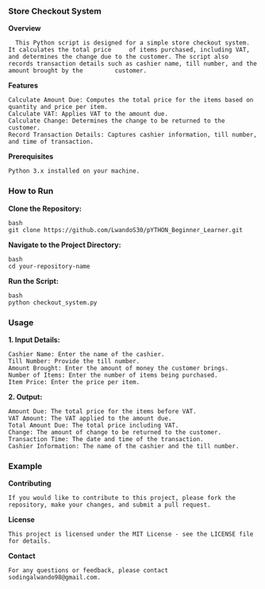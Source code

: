### Store Checkout System

**Overview**
```
  This Python script is designed for a simple store checkout system. It calculates the total price     of items purchased, including VAT, and determines the change due to the customer. The script also    records transaction details such as cashier name, till number, and the amount brought by the         customer.
```

**Features**
```
Calculate Amount Due: Computes the total price for the items based on quantity and price per item.
Calculate VAT: Applies VAT to the amount due.
Calculate Change: Determines the change to be returned to the customer.
Record Transaction Details: Captures cashier information, till number, and time of transaction.
```
**Prerequisites**
```
Python 3.x installed on your machine.
```
### How to Run
**Clone the Repository:**
```
bash
git clone https://github.com/LwandoS30/pYTHON_Beginner_Learner.git
```
**Navigate to the Project Directory:**
```
bash
cd your-repository-name
```
**Run the Script:**
```
bash
python checkout_system.py
```
### Usage
**1. Input Details:**
```
Cashier Name: Enter the name of the cashier.
Till Number: Provide the till number.
Amount Brought: Enter the amount of money the customer brings.
Number of Items: Enter the number of items being purchased.
Item Price: Enter the price per item.
```
**2. Output:**
```
Amount Due: The total price for the items before VAT.
VAT Amount: The VAT applied to the amount due.
Total Amount Due: The total price including VAT.
Change: The amount of change to be returned to the customer.
Transaction Time: The date and time of the transaction.
Cashier Information: The name of the cashier and the till number.
```

### Example

**Contributing**
```
If you would like to contribute to this project, please fork the repository, make your changes, and submit a pull request.
```
**License**
```
This project is licensed under the MIT License - see the LICENSE file for details.
```
**Contact**
```
For any questions or feedback, please contact sodingalwando98@gmail.com.
```
